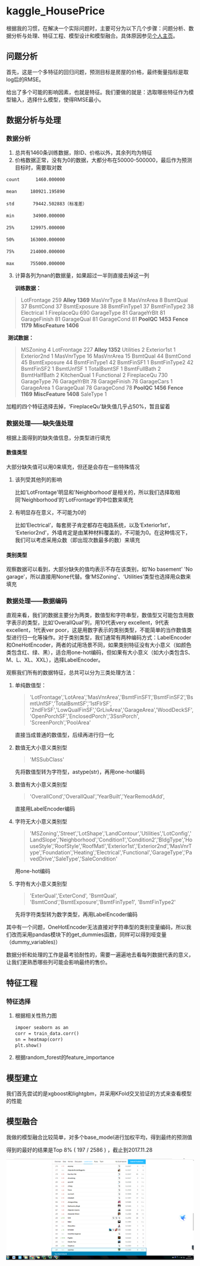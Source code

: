 # kaggle_HousePrice

根据我的习惯，在解决一个实际问题时，主要可分为以下几个步骤：问题分析、数据分析与处理、特征工程、模型设计和模型融合。具体原因参见[个人主页](http://lucky365.xin/2017/11/26/%E6%95%B0%E6%8D%AE%E6%8C%96%E6%8E%98%E7%B1%BB%E8%B5%9B%E9%A2%98%E7%9A%84%E8%A7%A3%E9%A2%98%E6%AD%A5%E9%AA%A4/)。

## 问题分析

首先，这是一个多特征的回归问题，预测目标是房屋的价格，最终衡量指标是取log后的RMSE。

给出了多个可能的影响因素，也就是特征。我们要做的就是：选取哪些特征作为模型输入，选择什么模型，使得RMSE最小。

## 数据分析与处理

### 数据分析

1. 总共有1460条训练数据，除ID、价格以外，其余列均为特征
2. 价格数据正常，没有为0的数据，大都分布在50000-500000，最后作为预测目标时，需要取对数

```
count      1460.000000

mean     180921.195890

std       79442.502883（标准差）

min       34900.000000

25%      129975.000000

50%      163000.000000

75%      214000.000000

max      755000.000000

```



3. 计算各列为nan的数据量，如果超过一半则直接去掉这一列

    **训练数据：**

> LotFrontage      259
> **Alley           1369**
> MasVnrType         8
> MasVnrArea         8
> BsmtQual          37
> BsmtCond          37
> BsmtExposure      38
> BsmtFinType1      37
> BsmtFinType2      38
> Electrical         1
> FireplaceQu      690
> GarageType        81
> GarageYrBlt       81
> GarageFinish      81
> GarageQual        81
> GarageCond        81
> **PoolQC          1453**
> **Fence           1179**
> **MiscFeature     1406**
>

​	**测试数据：**

> MSZoning           4
> LotFrontage      227
> **Alley           1352**
> Utilities          2
> Exterior1st        1
> Exterior2nd        1
> MasVnrType        16
> MasVnrArea        15
> BsmtQual          44
> BsmtCond          45
> BsmtExposure      44
> BsmtFinType1      42
> BsmtFinSF1         1
> BsmtFinType2      42
> BsmtFinSF2         1
> BsmtUnfSF          1
> TotalBsmtSF        1
> BsmtFullBath       2
> BsmtHalfBath       2
> KitchenQual        1
> Functional         2
> FireplaceQu      730
> GarageType        76
> GarageYrBlt       78
> GarageFinish      78
> GarageCars         1
> GarageArea         1
> GarageQual        78
> GarageCond        78
> **PoolQC          1456**
> **Fence           1169**
> **MiscFeature     1408**
> SaleType           1
>

加粗的四个特征选择去掉，‘FireplaceQu'缺失值几乎占50%，暂且留着

### 数据处理——缺失值处理

根据上面得到的缺失值信息，分类型进行填充

#### 数值类型

大部分缺失值可以用0来填充，但还是会存在一些特殊情况

1. 该列受其他列的影响

   比如'LotFrontage'明显和'Neighborhood'是相关的，所以我们选择取相同'Neighborhood'的'LotFrontage'的中位数来填充

2. 有明显存在意义，不可能为0的

   比如‘Electrical’，每套房子肯定都存在电路系统，以及‘Exterior1st’， ‘Exterior2nd'，外墙肯定是由某种材料覆盖的，不可能为0。在这种情况下，我们可以考虑采用众数（即出现次数最多的数）来填充

#### 类别类型

观察数据可以看到，大部分缺失的值均表示不存在该类别，如’No basement' 'No garage'，所以直接用None代替。像‘MSZoning’、‘Utilities’类型也选择用众数来填充

### 数据处理——数据编码

直观来看，我们的数据主要分为两类，数值型和字符串型，数值型又可能包含用数字表示的类型，比如‘OverallQual’列，用10代表very excellent，9代表excellent，1代表ver poor，这是用数字表示的类别类型，不能简单的当作数值类型进行归一化等操作。对于类别类型，我们通常有两种编码方式：LabelEncoder和OneHotEncoder，两者的试用场景不同，如果类别特征没有大小意义（如颜色类包含红、绿、黑），适合用one-hot编码，但如果有大小意义（如大小类包含S、M、L、XL、XXL），选择LabelEncoder。

观察我们所有的数据特征，总共可以分为三类处理方法：

1. 单纯数值型：

   > 'LotFrontage','LotArea','MasVnrArea','BsmtFinSF1','BsmtFinSF2','BsmtUnfSF','TotalBsmtSF','1stFlrSF',            '2ndFlrSF','LowQualFinSF','GrLivArea','GarageArea','WoodDeckSF','OpenPorchSF','EnclosedPorch','3SsnPorch', 'ScreenPorch','PoolArea'

   直接当成普通的数值型，后续再进行归一化

2. 数值无大小意义类别型

   > 'MSSubClass'

   先将数值型转为字符型，astype(str)，再用one-hot编码

3. 数值有大小意义类别型

   > 'OverallCond','OverallQual','YearBuilt','YearRemodAdd',

   直接用LabelEncoder编码

4. 字符无大小意义类别型

   > 'MSZoning','Street','LotShape','LandContour','Utilities','LotConfig','LandSlope','Neighborhood','Condition1','Condition2','BldgType','HouseStyle','RoofStyle','RoofMatl','Exterior1st','Exterior2nd','MasVnrType','Foundation','Heating','Electrical','Functional','GarageType','PavedDrive','SaleType','SaleCondition'

   用one-hot编码

5. 字符有大小意义类别型

   > 'ExterQual','ExterCond', 'BsmtQual', 'BsmtCond','BsmtExposure','BsmtFinType1', 'BsmtFinType2'        

   先将字符类型转为数字类型，再用LabelEncoder编码

其中有一个问题，OneHotEncoder无法直接对字符串型的类别变量编码，所以我们改而采用pandas模块下的get_dummies函数，同样可以得到哑变量（dummy_variables)）

数据分析和处理的工作是最考验耐性的，需要一遍遍地去看每列数据代表的意义，让我们更熟悉哪些列可能会影响最终的售价。

## 特征工程

### 特征选择

1. 根据相关性热力图

   ```
   impoer seaborn as an
   corr = train_data.corr()
   sn = heatmap(corr)
   plt.show()
   ```

2. 根据random_forest的feature_importance

## 模型建立

我们首先尝试的是xgboost和lightgbm，并采用KFold交叉验证的方式来查看模型的性能

## 模型融合

我做的模型融合比较简单，对多个base_model进行加权平均，得到最终的预测值

得到的最好的结果是Top 8% ( 197 / 2586 ) ，截止到2017.11.28

![leaderboard.png](https://github.com/ChaoZeyi/kaggle_HousePrice/blob/master/pics/leaderboard.png?raw=true)



